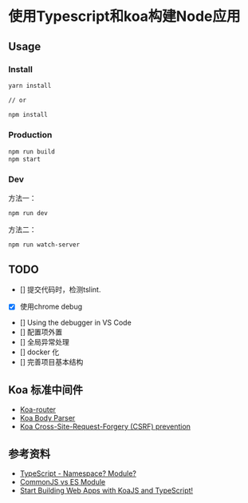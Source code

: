 # 使用Typescript和koa构建Node应用

## Usage

### Install 

```bash
yarn install

// or

npm install
```

### Production

```bash
npm run build
npm start
```

### Dev

方法一：

```bash
npm run dev
```

方法二：

```bash
npm run watch-server
```

## TODO

- [] 提交代码时，检测tslint.
- [x] 使用chrome debug
- [] Using the debugger in VS Code
- [] 配置项外置
- [] 全局异常处理
- [] docker 化
- [] 完善项目基本结构

## Koa 标准中间件

- [Koa-router](https://github.com/alexmingoia/koa-router)
- [Koa Body Parser](https://github.com/dlau/koa-body)
- [Koa Cross-Site-Request-Forgery (CSRF) prevention](https://medium.com/netscape/start-building-web-apps-with-koajs-and-typescript-366264dec608)

## 参考资料

- [TypeScript - Namespace? Module?](https://blog.higan.me/namespace-and-module-in-typescript/)
- [CommonJS vs  ES Module](https://zhuanlan.zhihu.com/p/32813237)
- [Start Building Web Apps with KoaJS and TypeScript!](https://medium.com/netscape/start-building-web-apps-with-koajs-and-typescript-366264dec608)
